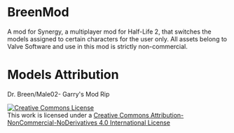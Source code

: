 # BreenMod
 A mod for Synergy, a multiplayer mod for Half-Life 2, that switches the models assigned to certain characters for the user only. All assets belong to Valve Software and use in this mod is strictly non-commercial.
# Models Attribution
Dr. Breen/Male02- Garry's Mod Rip 

<a rel="license" href="http://creativecommons.org/licenses/by-nc-nd/4.0/"><img alt="Creative Commons License" style="border-width:0" src="https://i.creativecommons.org/l/by-nc-nd/4.0/88x31.png" /></a><br />This work is licensed under a <a rel="license" href="http://creativecommons.org/licenses/by-nc-nd/4.0/">Creative Commons Attribution-NonCommercial-NoDerivatives 4.0 International License</a>
